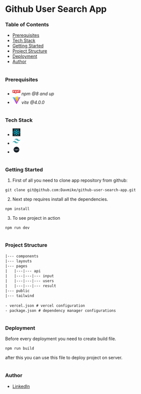 # Github User Search App

### Table of Contents

- [Prerequisites](#Prerequisites)
- [Tech Stack](#Tech-Stack)
- [Getting Started](#Getting-Started)
- [Project Structure](#Project-Structure)
- [Deployment](#Deployment)
- [Author](#Author)

#

### Prerequisites

- <img src="readme/npm.png" width="25" style="top: 8px" /> _npm @8 and up_
- <img src="readme/vite.png" width="25" style="top: 8px" /> _vite @4.0.0_

#

### Tech Stack

- <img src="readme/react.png" width="25" style="top: 8px" />
- <img src="readme/tailwind.png" width="25" style="top: 8px" />
- <img src="readme/api.png" width="25" style="top: 8px" />

#

### Getting Started

1. First of all you need to clone app repository from github:

```
git clone git@github.com:Davmike/github-user-search-app.git
```

2. Next step requires install all the dependencies.

```
npm install
```

3. To see project in action

```
npm run dev
```

#

### Project Structure

```
|--- components
|--- layouts
|--- pages
|   |---|--- api
|   |---|---|--- input
|   |---|---|--- users
|   |---|---|--- result
|--- public
|--- tailwind

- vercel.json # vercel configuration
- package.json # dependency manager configurations

```

#

### Deployment

Before every deployment you need to create build file.

```
npm run build
```

after this you can use this file to deploy project on server.

#

### Author

- [LinkedIn](https://www.linkedin.com/in/david-mikeladze-927406264/)
